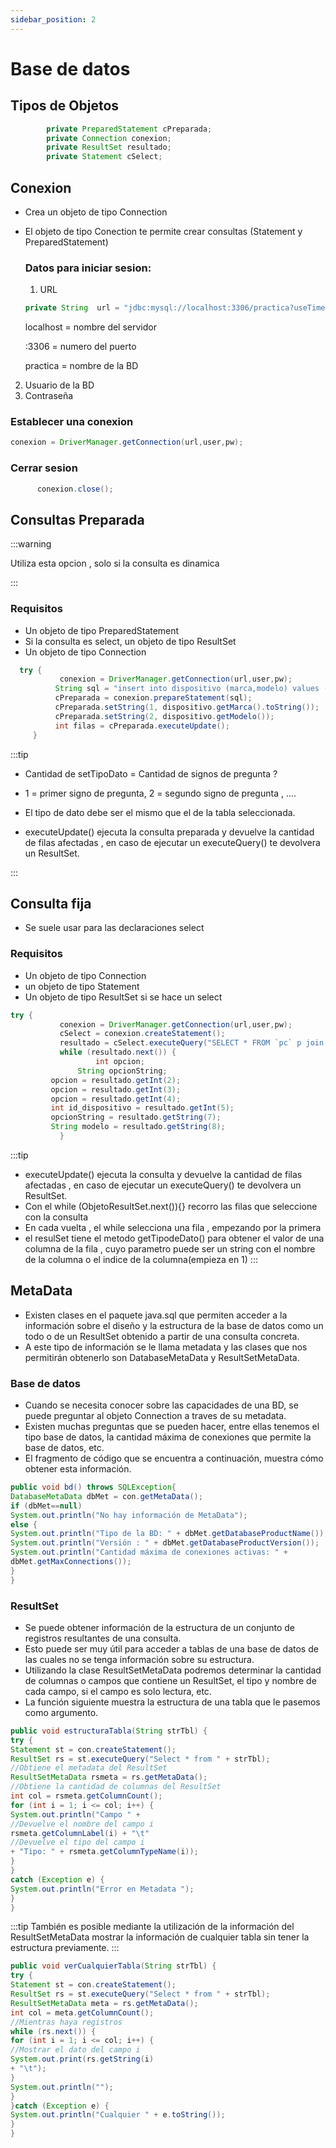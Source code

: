 ```yaml
---
sidebar_position: 2
---
```

# Base de datos 


## Tipos de Objetos 
```java
	    private PreparedStatement cPreparada;
		private Connection conexion;
		private ResultSet resultado;
		private Statement cSelect;
```

## Conexion 
 - Crea un objeto de tipo Connection 
 - El objeto de tipo Conection te permite crear consultas (Statement y PreparedStatement)
  
   ### Datos para iniciar sesion:

   1. URL
    ```js
    private String  url = "jdbc:mysql://localhost:3306/practica?useTimezone=true&serverTimezone=UTC";
    ```
    localhost = nombre del servidor 

    :3306 = numero del puerto 

    practica = nombre de la BD
     
  2. Usuario de la BD
  3. Contraseña

  

   ### Establecer una conexion 
   
  ```java
  conexion = DriverManager.getConnection(url,user,pw);
  ```
### Cerrar sesion

  ```java
    	conexion.close();
  ```
  ## Consultas Preparada

:::warning 

   Utiliza esta opcion , solo si la consulta es dinamica 
   
:::

   ### Requisitos
  - Un objeto de tipo PreparedStatement
  - Si la consulta es select, un objeto de tipo ResultSet
  - Un objeto de tipo Connection

  ```java
  	try {
			 conexion = DriverManager.getConnection(url,user,pw);
			String sql = "insert into dispositivo (marca,modelo) values (? , ?);";
			cPreparada = conexion.prepareStatement(sql);
			cPreparada.setString(1, dispositivo.getMarca().toString());
			cPreparada.setString(2, dispositivo.getModelo());
			int filas = cPreparada.executeUpdate();
       }
  ```

:::tip
- Cantidad de setTipoDato = Cantidad de signos de pregunta ? 

 - 1 = primer signo de pregunta, 2 = segundo signo de pregunta , ....
 - El tipo de dato debe ser el mismo que el de la tabla seleccionada.

 - executeUpdate() ejecuta la consulta preparada y devuelve la cantidad de filas afectadas , en caso de ejecutar un executeQuery() te devolvera un ResultSet.




:::

 ## Consulta fija
 - Se suele usar para las declaraciones select

 ### Requisitos 
 - Un objeto de tipo Connection 
 - un objeto de tipo Statement
 - Un objeto de tipo ResultSet si se hace un select


 ```java
 try {
			conexion = DriverManager.getConnection(url,user,pw);
			cSelect = conexion.createStatement();
			resultado = cSelect.executeQuery("SELECT * FROM `pc` p join dispositivo  d on (p.id_dispositivo = d.id_dispositivo);");
			while (resultado.next()) {
                	int opcion;
				String opcionString;
          opcion = resultado.getInt(2);
	      opcion = resultado.getInt(3);
    	  opcion = resultado.getInt(4);
          int id_dispositivo = resultado.getInt(5);
		  opcionString = resultado.getString(7);
	      String modelo = resultado.getString(8);
            }
 ```

:::tip 
- executeUpdate() ejecuta la consulta  y devuelve la cantidad de filas afectadas , en caso de ejecutar un executeQuery() te devolvera un ResultSet.
- Con el while (ObjetoResultSet.next()){} recorro las filas que seleccione con la consulta
- En cada vuelta , el while selecciona una fila  , empezando por la primera
- el resulSet tiene el metodo getTipodeDato() para obtener el valor de una columna de la fila ,  cuyo parametro puede ser un string con el nombre de la columna o el indice de la columna(empieza en 1)
:::

 

## MetaData
- Existen clases en el paquete java.sql que permiten acceder a la información sobre 
el diseño y la estructura de la base de datos como un todo o de un ResultSet 
obtenido a partir de una consulta concreta. 
- A este tipo de información se le llama 
metadata y las clases que nos permitirán obtenerlo son DatabaseMetaData y 
ResultSetMetaData.

### Base de datos
- Cuando se necesita conocer sobre las capacidades de una BD, se puede preguntar al objeto Connection a traves de su metadata.
- Existen muchas preguntas que se pueden hacer, entre ellas tenemos el tipo base de datos, la 
cantidad máxima de conexiones que permite la base de datos, etc.
- El fragmento de 
código que se encuentra a continuación, muestra cómo obtener esta información.

```java
public void bd() throws SQLException{ 
DatabaseMetaData dbMet = con.getMetaData(); 
if (dbMet==null) 
System.out.println("No hay información de MetaData"); 
else { 
System.out.println("Tipo de la BD: " + dbMet.getDatabaseProductName()); 
System.out.println("Versión : " + dbMet.getDatabaseProductVersion()); 
System.out.println("Cantidad máxima de conexiones activas: " + 
dbMet.getMaxConnections()); 
}
}
```
### ResultSet
- Se puede obtener información de la estructura de un conjunto de registros 
resultantes de una consulta.
- Esto puede ser muy útil para acceder a tablas de una 
base de datos de las cuales no se tenga información sobre su estructura. 
- Utilizando la clase ResultSetMetaData podremos determinar la cantidad de columnas o  campos que contiene un ResultSet, el tipo y nombre de cada campo, si el campo es 
solo lectura, etc. 
- La función siguiente muestra la estructura de una tabla que le pasemos como argumento.
```java
public void estructuraTabla(String strTbl) {
try {
Statement st = con.createStatement();
ResultSet rs = st.executeQuery("Select * from " + strTbl);
//Obtiene el metadata del ResultSet
ResultSetMetaData rsmeta = rs.getMetaData();
//Obtiene la cantidad de columnas del ResultSet
int col = rsmeta.getColumnCount();
for (int i = 1; i <= col; i++) {
System.out.println("Campo " +
//Devuelve el nombre del campo i
rsmeta.getColumnLabel(i) + "\t"
//Devuelve el tipo del campo i
+ "Tipo: " + rsmeta.getColumnTypeName(i));
}
}
catch (Exception e) {
System.out.println("Error en Metadata ");
}
}
```
:::tip
También es posible mediante la utilización de la información del 
ResultSetMetaData mostrar la información de cualquier tabla sin tener la 
estructura previamente.
:::
```java
public void verCualquierTabla(String strTbl) {
try {
Statement st = con.createStatement();
ResultSet rs = st.executeQuery("Select * from " + strTbl);
ResultSetMetaData meta = rs.getMetaData();
int col = meta.getColumnCount();
//Mientras haya registros
while (rs.next()) {
for (int i = 1; i <= col; i++) {
//Mostrar el dato del campo i
System.out.print(rs.getString(i)
+ "\t");
}
System.out.println("");
}
}catch (Exception e) {
System.out.println("Cualquier " + e.toString());
}
}
```